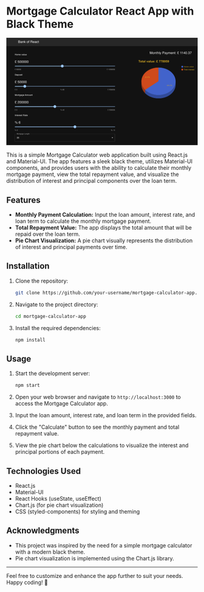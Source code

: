 # Mortgage Calculator React App with Black Theme

![App Preview](./src/Screenshot%202023-08-12%20at%2017.17.56.png)

This is a simple Mortgage Calculator web application built using React.js and Material-UI. The app features a sleek black theme, utilizes Material-UI components, and provides users with the ability to calculate their monthly mortgage payment, view the total repayment value, and visualize the distribution of interest and principal components over the loan term.

## Features

- **Monthly Payment Calculation:** Input the loan amount, interest rate, and loan term to calculate the monthly mortgage payment.
- **Total Repayment Value:** The app displays the total amount that will be repaid over the loan term.
- **Pie Chart Visualization:** A pie chart visually represents the distribution of interest and principal payments over time.

## Installation

1. Clone the repository:

   ```bash
   git clone https://github.com/your-username/mortgage-calculator-app.git
   ```

2. Navigate to the project directory:

   ```bash
   cd mortgage-calculator-app
   ```

3. Install the required dependencies:

   ```bash
   npm install
   ```

## Usage

1. Start the development server:

   ```bash
   npm start
   ```

2. Open your web browser and navigate to `http://localhost:3000` to access the Mortgage Calculator app.

3. Input the loan amount, interest rate, and loan term in the provided fields.

4. Click the "Calculate" button to see the monthly payment and total repayment value.

5. View the pie chart below the calculations to visualize the interest and principal portions of each payment.

## Technologies Used

- React.js
- Material-UI
- React Hooks (useState, useEffect)
- Chart.js (for pie chart visualization)
- CSS (styled-components) for styling and theming


## Acknowledgments

- This project was inspired by the need for a simple mortgage calculator with a modern black theme.
- Pie chart visualization is implemented using the Chart.js library.

---

Feel free to customize and enhance the app further to suit your needs. Happy coding! 🚀